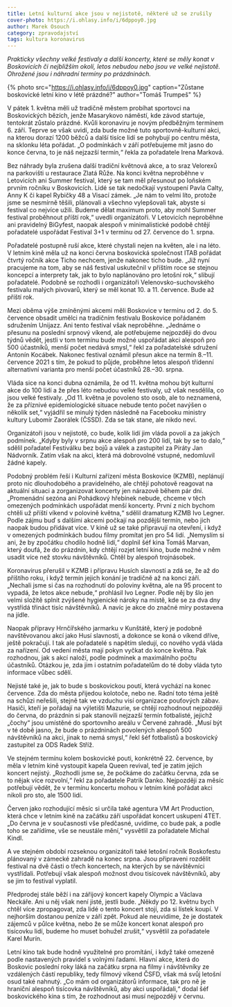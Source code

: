```yaml
---
title: Letní kulturní akce jsou v nejistotě, některé už se zrušily
cover-photo: https://i.ohlasy.info/i/6dppoy0.jpg
author: Marek Osouch
category: zpravodajství
tags: kultura koronavirus
---
```


*Prakticky všechny velké festivaly a další koncerty, které se měly konat v Boskovicích či nejbližším okolí, letos nebudou nebo jsou ve velké nejistotě. Ohrožené jsou i náhradní termíny po prázdninách.*

{% photo src="https://i.ohlasy.info/i/6dppoy0.jpg" caption="Zůstane boskovické letní kino v létě prázdné?" author="Tomáš Trumpeš" %}

V pátek 1. května měli už tradičně městem probíhat sportovci na Boskovických bězích, jenže Masarykovo náměstí, kde závod startuje, tentokrát zůstalo prázdné. Kvůli koronaviru je novým předběžným termínem 6. září. Teprve se však uvidí, zda bude možné tuto sportovně-kulturní akci, na kterou dorazí 1200 běžců a další tisíce lidí se pohybují po centru města, na sklonku léta pořádat. „O podmínkách v září potřebujeme mít jasno do konce června, to je náš nejzazší termín,“ řekla za pořadatele Irena Marková.

Bez náhrady byla zrušena další tradiční květnová akce, a to sraz Velorexů na parkovišti u restaurace Zlatá Růže. Na konci května neproběhne v Letovicích ani Summer festival, který se tam měl přesunout po loňském prvním ročníku v Boskovicích. Lidé se tak nedočkají vystoupení Pavla Calty, Anny K či kapel Rybičky 48 a Visací zámek. „Je nám to velmi líto, protože jsme se nesmírně těšili, plánovali a všechno vylepšovali tak, abyste si festival co nejvíce užili. Budeme dělat maximum proto, aby mohl Summer festival proběhnout příští rok,“ uvedli organizátoři. V Letovicích neproběhne ani pravidelný BiGyfest, naopak alespoň v minimalistické podobě chtějí pořadatelé uspořádat Festival 3+1 v termínu od 27. července do 1. srpna.

Pořadatelé postupně ruší akce, které chystali nejen na květen, ale i na léto. V letním kině měla už na konci června boskovická společnost ITAB pořádat čtvrtý ročník akce Ticho nechcem, jenže nakonec ticho bude. „Již nyní pracujeme na tom, aby se náš festival uskutečnil v příštím roce se stejnou koncepcí a interprety tak, jak to bylo naplánováno pro letošní rok,“ slibují pořadatelé. Podobně se rozhodli i organizátoři Velenovsko-suchovského festivalu malých pivovarů, který se měl konat 10. a 11. července. Bude až příští rok.

Mezi oběma výše zmíněnými akcemi měli Boskovice v termínu od 2. do 5. července obsadit umělci na tradičním festivalu Boskovice pořádaném sdružením Unijazz. Ani tento festival však neproběhne. „Jednáme o přesunu na poslední srpnový víkend, ale potřebujeme nejpozději do dvou týdnů vědět, jestli v tom termínu bude možné uspořádat akci alespoň pro 500 účastníků, menší počet nedává smysl,“ řekl za pořadatelské sdružení Antonín Kocábek. Nakonec festival oznámil přesun akce na termín 8.–11. července 2021 s tím, že pokud to půjde, proběhne letos alespoň třídenní alternativní varianta pro menší počet účastníků 28.–30. srpna.

Vláda sice na konci dubna oznámila, že od 11. května mohou být kulturní akce do 100 lidí a že přes léto nebudou velké festivaly, už však nesdělila, co jsou velké festivaly. „Od 11. května je povoleno sto osob, ale to neznamená, že za příznivé epidemiologické situace nebude tento počet navýšen o několik set,“ vyjádřil se minulý týden následně na Facebooku ministry kultury Lubomír Zaorálek (ČSSD). Zda se tak stane, ale nikdo neví.

Organizátoři jsou v nejistotě, co bude, kolik lidí jim vláda povolí a za jakých podmínek. „Kdyby byly v srpnu akce alespoň pro 200 lidí, tak by se to dalo,“ sdělil pořadatel Festiválku bez bojů a válek a zastupitel za Piráty Jan Nádvorník. Zatím však na akci, která má dobrovolné vstupné, nedomluvil žádné kapely.

Podobný problém řeší i Kulturní zařízení města Boskovice (KZMB), neplánují proto nic dlouhodobého a pravidelného, ale chtějí pohotově reagovat na aktuální situaci a zorganizovat koncerty jen nárazově během pár dní. „Promenádní sezóna ani Pohádkový hřebínek nebude, chceme v těch omezených podmínkách uspořádat menší koncerty. První z nich bychom chtěli už příští víkend v polovině května,“ sdělil dramaturg KZMB Ivo Legner. Podle zájmu buď s dalšími akcemi počkají na pozdější termín, nebo jich naopak budou přidávat více. V kině už se také připravují na otevření, i když v omezených podmínkách budou filmy promítat jen pro 54 lidí. „Nemyslím si ani, že by zpočátku chodilo hodně lidí,“ doplnil šéf kina Tomáš Marvan, který doufá, že do prázdnin, kdy chtějí rozjet letní kino, bude možné v něm usadit více než stovku návštěvníků. Chtěl by alespoň trojnásobek.

Koronavirus přerušil v KZMB i přípravu Husích slavností a zdá se, že až do příštího roku, i když termín jejich konání je tradičně až na konci září. „Nechali jsme si čas na rozhodnutí do poloviny května, ale na 95 procent to vypadá, že letos akce nebude,“ prohlásil Ivo Legner. Podle něj by šlo jen velmi složitě splnit zvýšené hygienické nároky na místě, kde se za dva dny vystřídá třináct tisíc návštěvníků. A navíc je akce do značné míry postavena na jídle.

Naopak přípravy Hrnčířského jarmarku v Kunštátě, který je podobně navštěvovanou akcí jako Husí slavnosti, a dokonce se koná o víkend dříve, ještě pokračují. I tak ale pořadatelé s napětím sledují, co nového vydá vláda za nařízení. Od vedení města mají pokyn vyčkat do konce května. Pak rozhodnou, jak s akcí naloží, podle podmínek a maximálního počtu účastníků. Otázkou je, zda jim i ostatním pořadatelům do té doby vláda tyto informace vůbec sdělí.

Nejisté také je, jak to bude s boskovickou poutí, která vychází na konec července. Zda do města přijedou kolotoče, nebo ne. Radní toto téma ještě na schůzi neřešili, stejně tak ve vzduchu visí organizace pouťových zábav. Hasiči, kteří je pořádají na výletišti Mazurie, se chtějí rozhodnout nejpozději do června, do prázdnin si pak stanovili nejzazší termín fotbalisté, jejichž „čochy“ jsou umístěné do sportovního areálu v Červené zahradě. „Musí být v té době jasno, že bude o prázdninách povolených alespoň 500 návštěvníků na akci, jinak to nemá smysl,“ řekl šéf fotbalistů a boskovický zastupitel za ODS Radek Stříž.

Ve stejném termínu kolem boskovické pouti, konkrétně 22. července, by měla v letním kině vystoupit kapela Queen revival, teď je zatím jejich koncert nejistý. „Rozhodli jsme se, že počkáme do začátku června, zda se to nějak více rozvolní,“ řekl za pořadatele Patrik Danko. Nejpozději za měsíc potřebují vědět, že v termínu koncertu mohou v letním kině pořádat akci nikoli pro sto, ale 1500 lidí.

Červen jako rozhodující měsíc si určila také agentura VM Art Production, která chce v letním kině na začátku září uspořádat koncert uskupení 4TET. „Do června je v současnosti vše předčasné, uvidíme, co bude pak, a podle toho se zařídíme, vše se neustále mění,“ vysvětlil za pořadatele Michal Kindl.

A ve stejném období rozseknou organizátoři také letošní ročník Boskofestu plánovaný v zámecké zahradě na konec srpna. Jsou připraveni rozdělit festival na dvě části o třech koncertech, na kterých by se návštěvníci vystřídali. Potřebují však alespoň možnost dvou tisícovek návštěvníků, aby se jim to festival vyplatil.

Předprodej stále běží i na zářijový koncert kapely Olympic a Václava Neckáře. Ani u něj však není jisté, jestli bude. „Někdy po 12. květnu bych chtěl více zpropagovat, zda lidé o tento koncert stojí, zda si lístek koupí. V nejhorším dostanou peníze v září zpět. Pokud ale neuvidíme, že je dostatek zájemců v půlce května, nebo že se může koncert konat alespoň pro tisícovku lidí, budeme ho muset bohužel zrušit,“ vysvětlil za pořadatele Karel Murín.

Letní kino tak bude hodně využitelné pro promítání, i když také omezeně podle nastavených pravidel s volnými řadami. Hlavní akce, která do Boskovic poslední roky láká na začátku srpna na filmy i návštěvníky ze vzdálených částí republiky, tedy filmový víkend ČSFD, však má svůj letošní osud také nahnutý. „Co mám od organizátorů informace, tak pro ně je hraniční alespoň tisícovka návštěvníků, aby akci uspořádali,“ dodal šéf boskovického kina s tím, že rozhodnout asi musí nejpozději v červnu.
